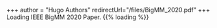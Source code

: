 +++ 
author = "Hugo Authors" 
redirectUrl="/files/BigMM_2020.pdf" 
+++
Loading IEEE BigMM 2020 Paper.
{{% loading %}}